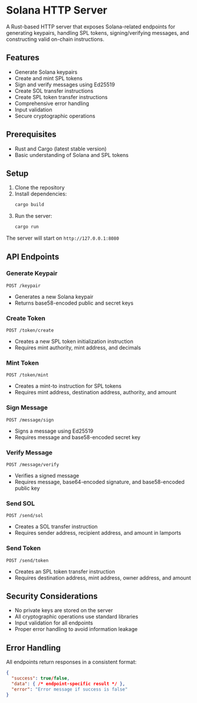 # Solana HTTP Server

A Rust-based HTTP server that exposes Solana-related endpoints for generating keypairs, handling SPL tokens, signing/verifying messages, and constructing valid on-chain instructions.

## Features

- Generate Solana keypairs
- Create and mint SPL tokens
- Sign and verify messages using Ed25519
- Create SOL transfer instructions
- Create SPL token transfer instructions
- Comprehensive error handling
- Input validation
- Secure cryptographic operations

## Prerequisites

- Rust and Cargo (latest stable version)
- Basic understanding of Solana and SPL tokens

## Setup

1. Clone the repository
2. Install dependencies:
   ```bash
   cargo build
   ```
3. Run the server:
   ```bash
   cargo run
   ```

The server will start on `http://127.0.0.1:8080`

## API Endpoints

### Generate Keypair
`POST /keypair`
- Generates a new Solana keypair
- Returns base58-encoded public and secret keys

### Create Token
`POST /token/create`
- Creates a new SPL token initialization instruction
- Requires mint authority, mint address, and decimals

### Mint Token
`POST /token/mint`
- Creates a mint-to instruction for SPL tokens
- Requires mint address, destination address, authority, and amount

### Sign Message
`POST /message/sign`
- Signs a message using Ed25519
- Requires message and base58-encoded secret key

### Verify Message
`POST /message/verify`
- Verifies a signed message
- Requires message, base64-encoded signature, and base58-encoded public key

### Send SOL
`POST /send/sol`
- Creates a SOL transfer instruction
- Requires sender address, recipient address, and amount in lamports

### Send Token
`POST /send/token`
- Creates an SPL token transfer instruction
- Requires destination address, mint address, owner address, and amount

## Security Considerations

- No private keys are stored on the server
- All cryptographic operations use standard libraries
- Input validation for all endpoints
- Proper error handling to avoid information leakage

## Error Handling

All endpoints return responses in a consistent format:

```json
{
  "success": true/false,
  "data": { /* endpoint-specific result */ },
  "error": "Error message if success is false"
}
```

